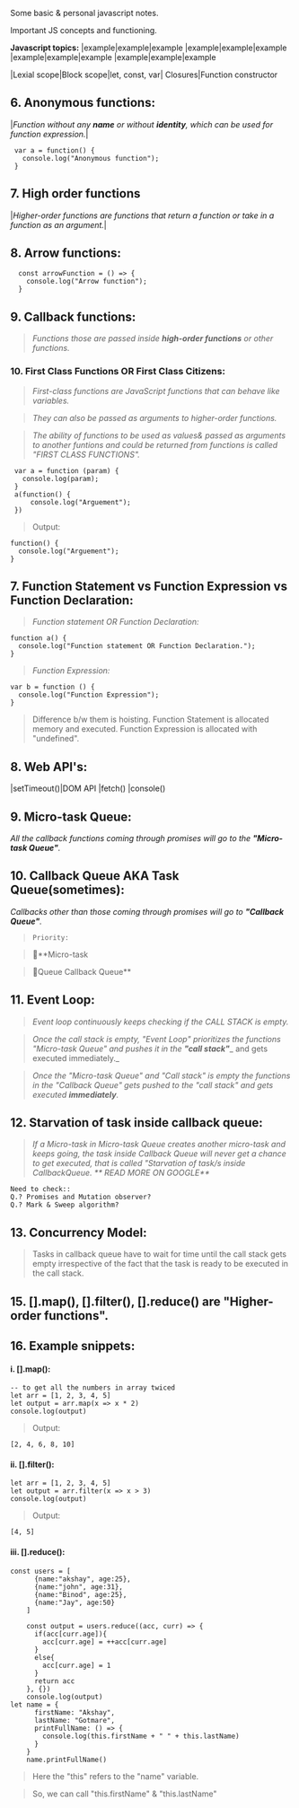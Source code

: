 Some basic & personal javascript notes.

Important JS concepts and functioning.

<!-- | Syntax      | Description | new |
| ----------- | ----------- | --- |
| Header      | Title       | new |
| Paragraph   | Text        | new | -->

**Javascript topics:**
|example|example|example
|example|example|example
|example|example|example
|example|example|example


|Lexial scope|Block scope|let, const, var| Closures|Function constructor
 
<!-- ### 1. Lexial scope
### 2. Block scope
### 3. let, const, var
### 4. Closures
### 5. Function constructor -->
## 6. Anonymous functions:
|_Function without any **name** or without **identity**, which can be used for function expression._|
  
     var a = function() {
       console.log("Anonymous function");
     }
  
## 7. High order functions
|_Higher-order functions are functions that return a function or take in a function as an argument._|

## 8. Arrow functions:
  
	  const arrowFunction = () => {
	    console.log("Arrow function");
	  }
	
## 9. Callback functions:
> _Functions those are passed inside **high-order functions** or other functions._

### 10. First Class Functions OR First Class Citizens:
> _First-class functions are JavaScript functions that can behave like variables._

> _They can also be passed as arguments to higher-order functions._

> _The ability of functions to be used as values& passed as arguments to another funtions and could be returned from functions is called "FIRST CLASS FUNCTIONS"._
		
	 var a = function (param) {
	   console.log(param);
	 }
	 a(function() {
	     console.log("Arguement");
	 })
> Output: 
                                              
	function() {
	  console.log("Arguement");
	}
	
	
## 7. Function Statement vs Function Expression vs Function Declaration:
> _Function statement OR Function Declaration:_
	
	function a() { 
	  console.log("Function statement OR Function Declaration.");
	}
	
> _Function Expression:_

	var b = function () {
	  console.log("Function Expression");
	}
		
>Difference b/w them is hoisting.
	Function Statement is allocated memory and executed.
	Function Expression is allocated with "undefined".

## 8. Web API's:
|setTimeout()|DOM API |fetch() |console()
<!-- ### i. setTimeout()
### ii. DOM API's
### iii. Fetch()
### iv. console() -->

## 9. Micro-task Queue:
_All the callback functions coming through promises will go to the **"Micro-task Queue"**._

## 10. Callback Queue AKA Task Queue(sometimes):
_Callbacks other than those coming through promises will go to **"Callback Queue"**._
> `Priority:`

> 🥇**Micro-task 

> 🥈Queue Callback Queue**

## 11. Event Loop:
> _Event loop continuously keeps checking if the CALL STACK is empty._

> _Once the call stack is empty, "Event Loop" prioritizes the functions "Micro-task Queue" and pushes it in the **"call stack"**__ and gets executed immediately._

> _Once the "Micro-task Queue" and "Call stack" is empty the functions in the "Callback Queue" gets pushed to the "call stack" and gets executed **immediately**._

## 12. Starvation of task inside callback queue:
> _If a Micro-task in Micro-task Queue creates another micro-task and keeps going, the task inside Callback Queue will never get a chance to get executed, that is called "Starvation of task/s inside CallbackQueue.   ** READ MORE ON GOOGLE**_
	
	Need to check::
	Q.? Promises and Mutation observer?
	Q.? Mark & Sweep algorithm?

## 13. Concurrency Model:
> Tasks in callback queue have to wait for time until the call stack gets empty irrespective of the fact that the task is ready to be executed in the call stack.

<!-- ## 14. > First-class functions are JavaScript functions that 
	  can behave like variables. They can also be passed 
	  as arguments to higher-order functions.

	> Higher-order functions are functions that return a 
	  function or take in a function as an argument.	 -->
	
## 15. [].map(), [].filter(), [].reduce() are "Higher-order functions".
	
## 16. Example snippets:
#### i. [].map():
	-- to get all the numbers in array twiced
	let arr = [1, 2, 3, 4, 5]
	let output = arr.map(x => x * 2)
	console.log(output)
> Output:

	[2, 4, 6, 8, 10]
	
#### ii. [].filter():
	
	let arr = [1, 2, 3, 4, 5]
	let output = arr.filter(x => x > 3)
	console.log(output)
>Output:

	[4, 5]
#### iii. [].reduce():
	
	const users = [
		  {name:"akshay", age:25},
		  {name:"john", age:31},
		  {name:"Binod", age:25},
		  {name:"Jay", age:50}
		]

		const output = users.reduce((acc, curr) => {
		  if(acc[curr.age]){
		    acc[curr.age] = ++acc[curr.age]
		  }
		  else{
		    acc[curr.age] = 1
		  }
		  return acc
		}, {})
		console.log(output)
	let name = {
		  firstName: "Akshay",
		  lastName: "Gotmare",
		  printFullName: () => {
			console.log(this.firstName + " " + this.lastName)
		  }
		}
		name.printFullName()
	
> Here the "this" refers to the "name" variable.

> So, we can call "this.firstName" & "this.lastName"
